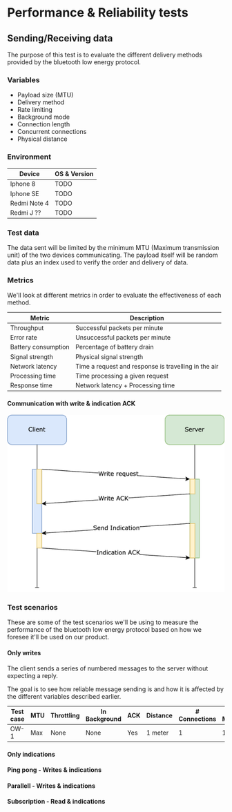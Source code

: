# Performance & Reliability tests

## Sending/Receiving data

The purpose of this test is to evaluate the different delivery methods provided
by the bluetooth low energy protocol.

### Variables

- Payload size (MTU)
- Delivery method
- Rate limiting
- Background mode
- Connection length
- Concurrent connections
- Physical distance

### Environment

| Device       | OS & Version |
| ------------ | ------------ |
| Iphone 8     | TODO |
| Iphone SE    | TODO |
| Redmi Note 4 | TODO |
| Redmi J ??   | TODO |

### Test data

The data sent will be limited by the minimum MTU (Maximum transmission unit) of
the two devices communicating. The payload itself will be random data plus an
index used to verify the order and delivery of data.

### Metrics

We'll look at different metrics in order to evaluate the effectiveness of each method.

| Metric              | Description                     |
| ------------------- | ------------------------------- |
| Throughput          | Successful packets per minute   |
| Error rate          | Unsuccessful packets per minute |
| Battery consumption | Percentage of battery drain     |
| Signal strength     | Physical signal strength        |
| Network latency     | Time a request and response is travelling in the air |
| Processing time     | Time processing a given request |
| Response time       | Network latency + Processing time |

#### Communication with write & indication ACK

![Bluetooth communication with ACKs](diagrams/bluetooth_communication.png)

### Test scenarios

These are some of the test scenarios we'll be using to measure the performance
of the bluetooth low energy protocol based on how we foresee it'll be used on
our product.

#### Only writes

The client sends a series of numbered messages to the server without expecting a
reply.

The goal is to see how reliable message sending is and how it is affected by the
different variables described earlier.

| Test case | MTU | Throttling | In Background | ACK      | Distance | # Connections | # Messages |
| --------- | --- | ---------- | ------------- | -------- | -------- | ------------- | ---------- |
| OW-1      | Max | None       | None          | Yes      | 1 meter  | 1             | 100        |


#### Only indications

#### Ping pong - Writes & indications

#### Parallell - Writes & indications

#### Subscription - Read & indications